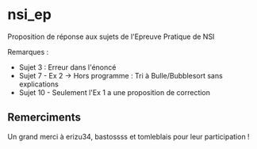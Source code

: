 # nsi_ep
Proposition de réponse aux sujets de l'Epreuve Pratique de NSI

Remarques :
- Sujet 3 : Erreur dans l'énoncé
- Sujet 7 - Ex 2 -> Hors programme : Tri à Bulle/Bubblesort sans explications
- Sujet 10 - Seulement l'Ex 1 a une proposition de correction

## Remerciments 

Un grand merci à erizu34, bastossss et tomleblais pour leur participation !
